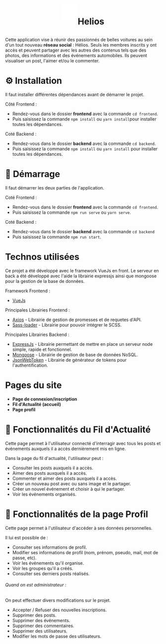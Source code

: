 <div style="display: flex; justify-content: center; text-align: center">
<img src="./frontend/src/assets/logo.png" width="50" height="50"/>
<h1 align="center">
   Helios
</h1>
</div>

Cette application vise à réunir des passionnés de belles voitures au sein d'un tout nouveau **réseau social** : Hélios. Seuls les membres inscrits y ont accès et peuvent partager avec les autres des contenus tels que des photos, des informations et des événements automobiles. Ils peuvent visualiser un post, l'aimer et/ou le commenter. 

# ⚙ Installation

Il faut installer différentes dépendances avant de démarrer le projet.

Côté Frontend :
- Rendez-vous dans le dossier **frontend** avec la commande ```cd frontend```.
- Puis saisissez la commande ```npm install``` ou ```yarn install```pour installer toutes les dépendances.

Coté Backend : 
- Rendez-vous dans le dossier **backend** avec la commande ```cd backend```.
- Puis saisissez la commande ```npm install``` ou ```yarn install``` pour installer toutes les dépendances.

# 🚀  Démarrage

Il faut démarrer les deux parties de l'application.

Coté Frontend :
- Rendez-vous dans le dossier **frontend** avec la commande ```cd frontend```.
- Puis saisissez la commande ```npm run serve``` ou ```yarn serve```.

Coté Backend :
- Rendez-vous dans le dossier **backend** avec la commande ```cd backend```
- Puis saisissez la commande ```npm run start```.

#  Technos utilisées

Ce projet a été développé avec le framework VueJs en front. Le serveur en back a été développé avec l'aide la librairie expressjs ainsi que mongoose pour la gestion de la base de données.

Framework Frontend :
* [VueJs](https://vuejs.org/)

Principales Librairies Frontend :
* [Axios](https://www.npmjs.com/package/axios) - Librairie de gestion de promesses et de requetes d'API.
* [Sass-loader](https://www.npmjs.com/package/sass-loader)  - Librairie pour pouvoir intégrer le SCSS.

Principales Librairies Backend :
* [ExpressJs](https://expressjs.com/fr/) - Librairie permettant de mettre en place un serveur node simple, rapide et fonctionnel.
* [Mongoose](https://mongoosejs.com/) - Librairie de gestion de base de données NoSQL. 
* [JsonWebToken](https://www.npmjs.com/package/jsonwebtoken) - Librairie de générateur de tokens pour l'authentification.

# Pages du site
* **Page de connexion/inscription**
* **Fil d'Actualité (accueil)**
* **Page profil**


# 📖  Fonctionnalités du Fil d'Actualité
Cette page permet à l'utilisateur connecté d'interragir avec tous les posts et événements auxquels il a accès dernièrement mis en ligne.  

Dans la page du fil d'actualité, l'utilisateur peut :
* Consulter les posts auxquels il a accès.
* Aimer des posts auxquels il a accès.
* Commenter et aimer des posts auxquels il a accès.
* Créer un nouveau post avec ou sans image et le partager.
* Créer un nouvel événement et choisir à qui le partager.
* Voir les événements organisés.

# 📖  Fonctionnalités de la page Profil
Cette page permet à l'utilisateur d'accéder à ses données personnelles.

Il lui est possible de :
* Consulter ses informations de profil.
* Modifier ses informations de profil (nom, prénom, pseudo, mail, mot de passe, etc).
* Voir les événements qu'il organise.
* Voir les groupes qu'il a créés.
* Consulter ses derniers posts réalisés.

###### Quand on est administrateur :
On peut effectuer divers modifications sur le projet.
* Accepter / Refuser des nouvelles inscriptions.
* Supprimer des posts.
* Supprimer des événements.
* Supprimer des commentaires.
* Supprimer des utilisateurs.
* Modifier les mots de passe des utilisateurs.

